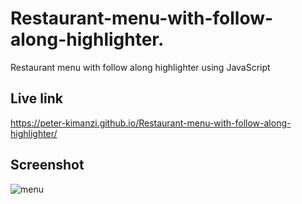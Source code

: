 # Restaurant-menu-with-follow-along-highlighter.

Restaurant menu with follow along highlighter using JavaScript

## Live link

https://peter-kimanzi.github.io/Restaurant-menu-with-follow-along-highlighter/

## Screenshot

![menu](https://github.com/peter-kimanzi/Restaurant-menu-with-follow-along-highlighter/assets/71552773/2b2f2f14-710e-4938-92e5-0076168961d9)
